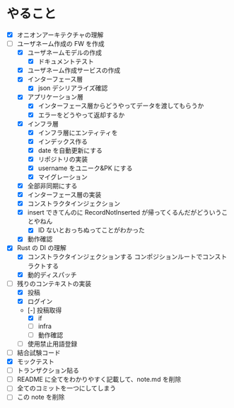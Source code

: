 # やること

- [x] オニオンアーキテクチャの理解
- [ ] ユーザネーム作成の FW を作成
  - [x] ユーザネームモデルの作成
    - [x] ドキュメントテスト
  - [x] ユーザネーム作成サービスの作成
  - [x] インターフェース層
    - [x] json デシリアライズ確認
  - [x] アプリケーション層
    - [x] インターフェース層からどうやってデータを渡してもらうか
    - [x] エラーをどうやって返却するか
  - [x] インフラ層
    - [x] インフラ層にエンティティを
    - [x] インデックス作る
    - [x] date を自動更新にする
    - [x] リポジトリの実装
    - [x] username をユニーク&PK にする
    - [x] マイグレーション
  - [x] 全部非同期にする
  - [x] インターフェース層の実装
  - [x] コンストラクタインジェクション
  - [x] insert できてんのに RecordNotInserted が帰ってくるんだがどういうことやねん
    - [x] ID ないとおっちぬってことがわかった
  - [x] 動作確認
- [x] Rust の DI の理解
  - [x] コンストラクタインジェクションする コンポジションルートでコンストラクトする
  - [x] 動的ディスパッチ
- [ ] 残りのコンテキストの実装
  - [x] 投稿
  - [x] ログイン
  - [-] 投稿取得
    - [x] if
    - [ ] infra
    - [ ] 動作確認
  - [ ] 使用禁止用語登録
- [ ] 結合試験コード
- [x] モックテスト
- [ ] トランザクション貼る
- [ ] README に全てをわかりやすく記載して、note.md を削除
- [ ] 全てのコミットを一つにしてしまう
- [ ] この note を削除
